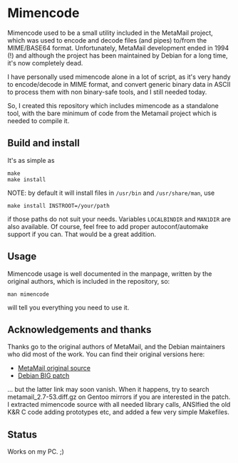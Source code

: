# Mimencode

Mimencode used to be a small utility included in the MetaMail project, which was used to encode and decode files (and pipes) to/from the MIME/BASE64 format. Unfortunately, MetaMail development ended in 1994 (!) and although the project has been maintained by Debian for a long time, it's now completely dead.

I have personally used mimencode alone in a lot of script, as it's very handy to encode/decode in MIME format, and convert generic binary data in ASCII to process them with non binary-safe tools, and I still needed today.

So, I created this repository which includes mimencode as a standalone tool, with the bare minimum of code from the Metamail project which is needed to compile it.

## Build and install

It's as simple as
```
make
make install
```
NOTE: by default it will install files in `/usr/bin` and `/usr/share/man`, use
```
make install INSTROOT=/your/path
```
if those paths do not suit your needs. Variables `LOCALBINDIR` and `MAN1DIR` are also available.
Of course, feel free to add proper autoconf/automake support if you can. That would be a great addition.

## Usage

Mimencode usage is well documented in the manpage, written by the original authors, which is included in the repository, so:
```
man mimencode
```
will tell you everything you need to use it.

## Acknowledgements and thanks

Thanks go to the original authors of MetaMail, and the Debian maintainers who did most of the work. You can find their original versions here:
- [MetaMail original source](http://ftp.funet.fi/pub/unix/mail/metamail/)
- [Debian BIG patch](http://tux.rainside.sk/gentoo/distfiles/1b/metamail_2.7-53.diff.gz)

... but the latter link may soon vanish. When it happens, try to search metamail_2.7-53.diff.gz on Gentoo mirrors if you are interested in the patch.
I extracted mimencode source with all needed library calls, ANSIfied the old K&R C code adding prototypes etc, and added a few very simple Makefiles. 

## Status

Works on my PC. ;)
